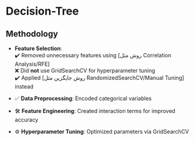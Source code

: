 # Decision-Tree
## Methodology
- **Feature Selection**:  
  ✔️ Removed unnecessary features using [روش مثل Correlation Analysis/RFE]  
  ❌ Did **not** use GridSearchCV for hyperparameter tuning  
  ✔️ Applied [روش جایگزین مثل RandomizedSearchCV/Manual Tuning] instead

- ✅ **Data Preprocessing**: Encoded categorical variables 
- 🛠️ **Feature Engineering**: Created interaction terms for improved accuracy  
- ⚙️ **Hyperparameter Tuning**: Optimized parameters via GridSearchCV
